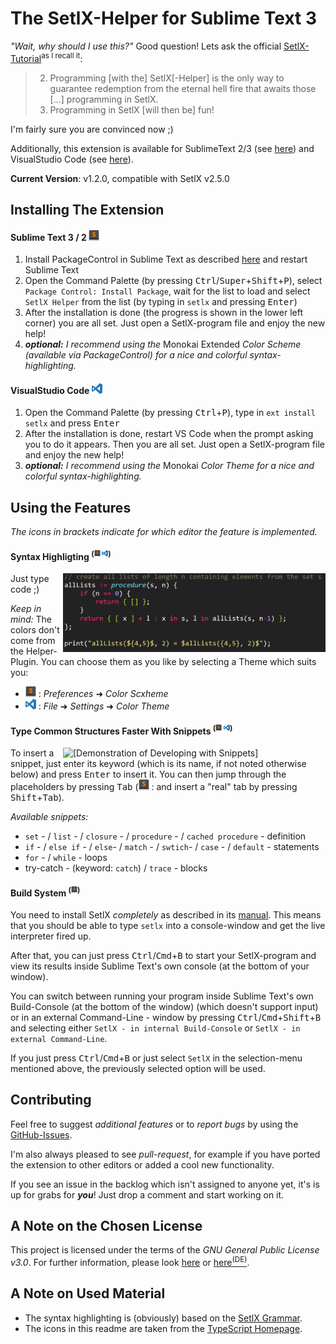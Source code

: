 # The SetlX-Helper for Sublime Text 3
*"Wait, why should I use this?"* Good question! Lets ask the official [SetlX-Tutorial](http://randoom.org/?id=setlXdoc)<sup>as I recall it</sup>:

> 2. Programming [with the] SetlX[-Helper] is the only way to guarantee redemption from the eternal hell fire that awaits those [...] programming in SetlX.
> 3. Programming in SetlX [will then be] fun!

I'm fairly sure you are convinced now ;)

Additionally, this extension is available for SublimeText 2/3 (see [here](https://packagecontrol.io/packages/SetlX%20Helper)) and VisualStudio Code (see [here](https://marketplace.visualstudio.com/items?itemName=LucaVazz.setlx)).


**Current Version**: v1.2.0, compatible with SetlX v2.5.0



## Installing The Extension
#### Sublime Text 3 / 2   <img src="images/st.png" alt="[ST]" height="17">
1. Install PackageControl in Sublime Text as described [here](https://packagecontrol.io/installation) and restart Sublime Text
2. Open the Command Palette (by pressing <kbd>Ctrl</kbd>/<kbd>Super</kbd>+<kbd>Shift</kbd>+<kbd>P</kbd>), select `Package Control: Install Package`, wait for the list to load and select `SetlX Helper` from the list (by typing in `setlx` and pressing <kbd>Enter</kbd>)
3. After the installation is done (the progress is shown in the lower left corner) you are all set. Just open a SetlX-program file and enjoy the new help!
4. ***optional:*** *I recommend using the* Monokai Extended *Color Scheme (available via PackageControl) for a nice and colorful syntax-highlighting.*


#### VisualStudio Code   <img src="images/vsc.png" alt="[VSC]" height="17">
1. Open the Command Palette (by pressing <kbd>Ctrl</kbd>+<kbd>P</kbd>), type in `ext install setlx` and press <kbd>Enter</kbd>
2. After the installation is done, restart VS Code when the prompt asking you to do it appears. Then you are all set. Just open a SetlX-program file and enjoy the new help!
3. ***optional:*** *I recommend using the* Monokai *Color Theme for a nice and colorful syntax-highlighting.*



## Using the Features
*The icons in brackets indicate for which editor the feature is implemented.*

#### Syntax Highligting   <sup>(<img src="images/st.png" alt="[ST]" height="10"> <img src="images/vsc.png" alt="[VSC]" height="10">)</sup>
<img src="images/readme_syntax.PNG" alt="[Illustration of the Syntax Definitions]" width="420" align="right">

Just type code ;)

*Keep in mind:* The colors don't come from the Helper-Plugin. You can choose them as you like by selecting a Theme which suits you: 
* <img src="images/st.png" alt="[ST]" height="17"> : *Preferences* ➜ *Color Scxheme*
* <img src="images/vsc.png" alt="[VSC]" height="17"> : *File* ➜ *Settings* ➜ *Color Theme*


#### Type Common Structures Faster With Snippets   <sup>(<img src="images/st.png" alt="[ST]" height="10"> <img src="images/vsc.png" alt="[VSC]" height="10">)</sup>
<img src="images/readme_snippets.GIF" alt="[Demonstration of Developing with Snippets]" width="420" align="right">

To insert a snippet, just enter its keyword (which is its name, if not noted otherwise below) and press <kbd>Enter</kbd> to insert it. You can then jump through the placeholders by pressing <kbd>Tab</kbd> (<img src="images/st.png" alt="[ST]" height="17"> : and insert a "real" tab by pressing <kbd>Shift</kbd>+<kbd>Tab</kbd>).

*Available snippets:* 
+ `set` - / `list` - / `closure` - / `procedure` - / `cached procedure` - definition
+ `if` - / `else if` - / `else`- / `match` - / `swtich`- / `case` - / `default` - statements
+ `for` - / `while` - loops
+ try-catch - (keyword: `catch`) / `trace` - blocks


#### Build System   <sup>(<img src="images/st.png" alt="[ST]" height="10">)</sup>
You need to install SetlX *completely* as described in its [manual](http://randoom.org/Software/SetlX). This means that you should be able to type `setlx` into a console-window and get the live interpreter fired up.

After that, you can just press <kbd>Ctrl</kbd>/<kbd>Cmd</kbd>+<kbd>B</kbd> to start your SetlX-program and view its results inside Sublime Text's own console (at the bottom of your window).

You can switch between running your program inside Sublime Text's own Build-Console (at the bottom of the window) (which doesn't support input) or in an external Command-Line - window by pressing <kbd>Ctrl</kbd>/<kbd>Cmd</kbd>+<kbd>Shift</kbd>+<kbd>B</kbd> and selecting either `SetlX - in internal Build-Console` or `SetlX - in external Command-Line`.

If you just press <kbd>Ctrl</kbd>/<kbd>Cmd</kbd>+<kbd>B</kbd> or just select `SetlX` in the selection-menu mentioned above, the previously selected option will be used.



## Contributing
Feel free to suggest *additional features* or to *report bugs* by using the [GitHub-Issues](https://github.com/LucaVazz/SetlXHelper/issues).

I'm also always pleased to see *pull-request*, for example if you have ported the extension to other editors or added a cool new functionality.

If you see an issue in the backlog which isn't assigned to anyone yet, it's is up for grabs for ***you***! Just drop a comment and start working on it.



## A Note on the Chosen License
This project is licensed under the terms of the *GNU General Public License v3.0*. For further information, please look [here](http://choosealicense.com/licenses/gpl-3.0/) or [here<sup>(DE)</sup>](http://www.gnu.org/licenses/gpl-3.0.de.html).



## A Note on Used Material
* The syntax highlighting is (obviously) based on the [SetlX Grammar](https://github.com/herrmanntom/setlX/blob/master/interpreter/core/src/main/antlr/SetlXgrammar.g).
* The icons in this readme are taken from the [TypeScript Homepage](https://www.typescriptlang.org/index.html#download-links).
